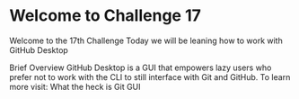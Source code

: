 # Welcome to Challenge 17
 Welcome to the 17th Challenge  Today we will be leaning how to work with GitHub Desktop


Brief Overview
GitHub Desktop is a GUI that empowers lazy users who prefer not to work with the CLI to still interface with Git and GitHub. To learn more visit: What the heck is Git GUI
